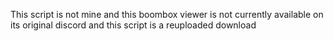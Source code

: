 This script is not mine and this boombox viewer is not currently available on its original discord and this script is a reuploaded download
